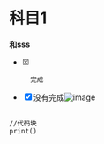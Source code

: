 # 科目1

**和sss**

- [x]       完成
- [x]  没有完成![image](http://note.youdao.com/favicon.ico)


```

//代码块
print()


```